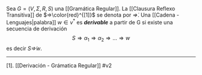 Sea  $G=(V,Σ,R,S)$ una [[Gramática Regular]].
La [[Clausura Reflexo Transitiva]] de $⇒\color{red}^{[1]}$ se denota por $\dot⇒$. Una [[Cadena - Lenguajes|palabra]] $w∈v^*$ es ***derivable*** a partir de G si existe una secuencia de derivación $$S⇒α_1⇒α_2⇒...⇒w$$es decir $S\dot⇒w$.
****
[1]. [[Derivación - Grámatica Regular]] 
#v2 